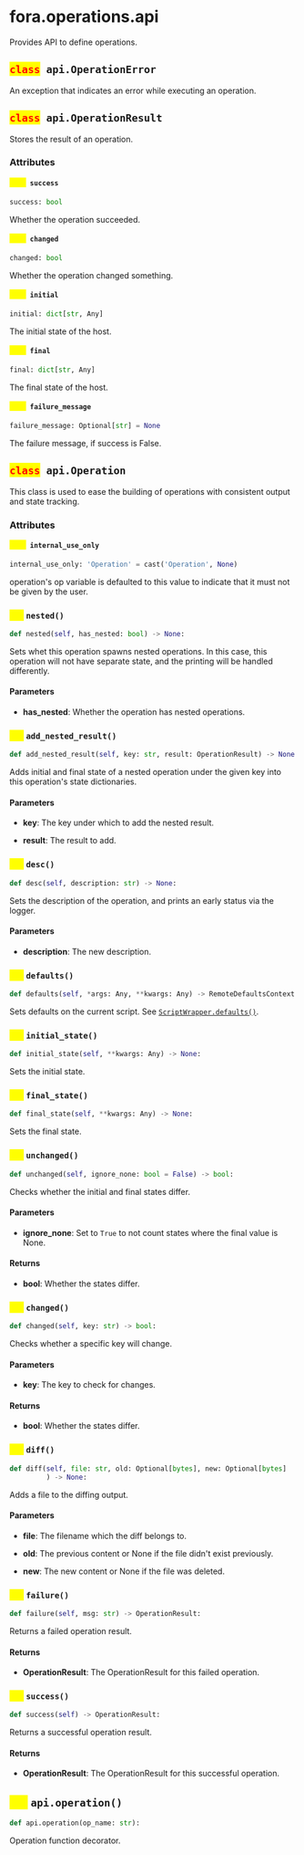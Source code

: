 # fora.operations.api

Provides API to define operations.

## <mark style="color:red;">`class`</mark>` api.OperationError`

An exception that indicates an error while executing an operation.

## <mark style="color:red;">`class`</mark>` api.OperationResult`

Stores the result of an operation.

### Attributes

#### <mark style="color:yellow;">`attr`</mark>` success`

```python
success: bool
```

Whether the operation succeeded.

#### <mark style="color:yellow;">`attr`</mark>` changed`

```python
changed: bool
```

Whether the operation changed something.

#### <mark style="color:yellow;">`attr`</mark>` initial`

```python
initial: dict[str, Any]
```

The initial state of the host.

#### <mark style="color:yellow;">`attr`</mark>` final`

```python
final: dict[str, Any]
```

The final state of the host.

#### <mark style="color:yellow;">`attr`</mark>` failure_message`

```python
failure_message: Optional[str] = None
```

The failure message, if success is False.

## <mark style="color:red;">`class`</mark>` api.Operation`

This class is used to ease the building of operations with consistent output and state tracking.

### Attributes

#### <mark style="color:yellow;">`attr`</mark>` internal_use_only`

```python
internal_use_only: 'Operation' = cast('Operation', None)
```

operation's op variable is defaulted to this value to indicate that it must not be given by the user.

### <mark style="color:yellow;">`def`</mark> `nested()`

```python
def nested(self, has_nested: bool) -> None:
```

Sets whet this operation spawns nested operations. In this case,
this operation will not have separate state, and the printing will be
handled differently.

#### Parameters

 -  **has_nested**: Whether the operation has nested operations.

### <mark style="color:yellow;">`def`</mark> `add_nested_result()`

```python
def add_nested_result(self, key: str, result: OperationResult) -> None:
```

Adds initial and final state of a nested operation under the given key
into this operation's state dictionaries.

#### Parameters

 -  **key**: The key under which to add the nested result.

 -  **result**: The result to add.

### <mark style="color:yellow;">`def`</mark> `desc()`

```python
def desc(self, description: str) -> None:
```

Sets the description of the operation, and prints an
early status via the logger.

#### Parameters

 -  **description**: The new description.

### <mark style="color:yellow;">`def`</mark> `defaults()`

```python
def defaults(self, *args: Any, **kwargs: Any) -> RemoteDefaultsContext:
```

Sets defaults on the current script. See [`ScriptWrapper.defaults()`](api/fora/types.md#ScriptWrapper.defaults).

### <mark style="color:yellow;">`def`</mark> `initial_state()`

```python
def initial_state(self, **kwargs: Any) -> None:
```

Sets the initial state.

### <mark style="color:yellow;">`def`</mark> `final_state()`

```python
def final_state(self, **kwargs: Any) -> None:
```

Sets the final state.

### <mark style="color:yellow;">`def`</mark> `unchanged()`

```python
def unchanged(self, ignore_none: bool = False) -> bool:
```

Checks whether the initial and final states differ.

#### Parameters

 -  **ignore_none**: Set to `True` to not count states where the final value is None.

#### Returns

 -  **bool**: Whether the states differ.

### <mark style="color:yellow;">`def`</mark> `changed()`

```python
def changed(self, key: str) -> bool:
```

Checks whether a specific key will change.

#### Parameters

 -  **key**: The key to check for changes.

#### Returns

 -  **bool**: Whether the states differ.

### <mark style="color:yellow;">`def`</mark> `diff()`

```python
def diff(self, file: str, old: Optional[bytes], new: Optional[bytes]
         ) -> None:
```

Adds a file to the diffing output.

#### Parameters

 -  **file**: The filename which the diff belongs to.

 -  **old**: The previous content or None if the file didn't exist previously.

 -  **new**: The new content or None if the file was deleted.

### <mark style="color:yellow;">`def`</mark> `failure()`

```python
def failure(self, msg: str) -> OperationResult:
```

Returns a failed operation result.

#### Returns

 -  **OperationResult**: The OperationResult for this failed operation.

### <mark style="color:yellow;">`def`</mark> `success()`

```python
def success(self) -> OperationResult:
```

Returns a successful operation result.

#### Returns

 -  **OperationResult**: The OperationResult for this successful operation.

## <mark style="color:yellow;">`def`</mark> `api.operation()`

```python
def api.operation(op_name: str):
```

Operation function decorator.